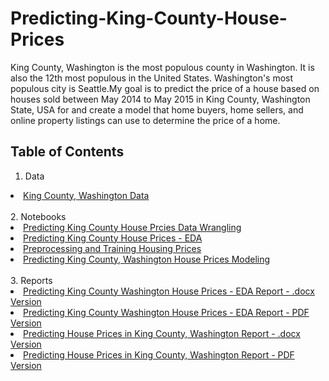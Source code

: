 # Predicting-King-County-House-Prices

King County, Washington is the most populous county in Washington. It is also the 12th most populous in the United States. Washington's most populous city is Seattle.My goal is to predict the price of a house based on houses sold between May 2014 to May 2015 in King County, Washington State, USA for and create a model that home buyers, home sellers, and online property listings can use to determine the price of a home.

## Table of Contents
1. Data
<li><a href="https://github.com/KierraDangerfield/Predicting-King-County-House-Prices/tree/main/Data">King County, Washington Data</a></li>
<br/>
2. Notebooks
<li>
  <a href="https://github.com/KierraDangerfield/Predicting-King-County-House-Prices/blob/main/Notebooks/1%20Predicting%20King%20County%20House%20Prcies%20Data%20Wrangling.ipynb">Predicting King County House Prcies Data Wrangling</a>
</li>
<li>
  <a href="https://github.com/KierraDangerfield/Predicting-King-County-House-Prices/blob/main/Notebooks/2%20Predicting%20King%20County%20House%20Prices%20-%20EDA.ipynb">Predicting King County House Prices - EDA</a>
</li>
<li>
  <a href="https://github.com/KierraDangerfield/Predicting-King-County-House-Prices/blob/main/Notebooks/3%20Preprocessing%20and%20Training%20Housing%20Prices.ipynb">Preprocessing and Training Housing Prices</a>
</li>
<li>
  <a href="https://github.com/KierraDangerfield/Predicting-King-County-House-Prices/blob/main/Notebooks/4%20Predicting%20King%20County%2C%20Washington%20House%20Prices%20Modeling.ipynb">Predicting King County, Washington House Prices Modeling</a>
</li>

<br/>
3. Reports
<li><a href="https://github.com/KierraDangerfield/Predicting-King-County-House-Prices/blob/main/Reports/Predicting%20King%20County%20Washington%20House%20Prices%20-%20EDA%20Report.docx">Predicting King County Washington House Prices - EDA Report - .docx Version</a></li>
<li><a href="https://github.com/KierraDangerfield/Predicting-King-County-House-Prices/blob/main/Reports/Predicting%20King%20County%20Washington%20House%20Prices%20-%20EDA%20Report.pdf">Predicting King County Washington House Prices - EDA Report - PDF Version</a></li>
<li><a href="https://github.com/KierraDangerfield/Predicting-King-County-House-Prices/blob/main/Reports/Predicting%20House%20Prices%20in%20King%20County%2C%20Washington%20Report.docx">Predicting House Prices in King County, Washington Report - .docx Version</a></li>
<li><a href="https://github.com/KierraDangerfield/Predicting-King-County-House-Prices/blob/main/Reports/Predicting%20House%20Prices%20in%20King%20County%2C%20Washington%20Report.pdf">Predicting House Prices in King County, Washington Report - PDF Version</a></li>
